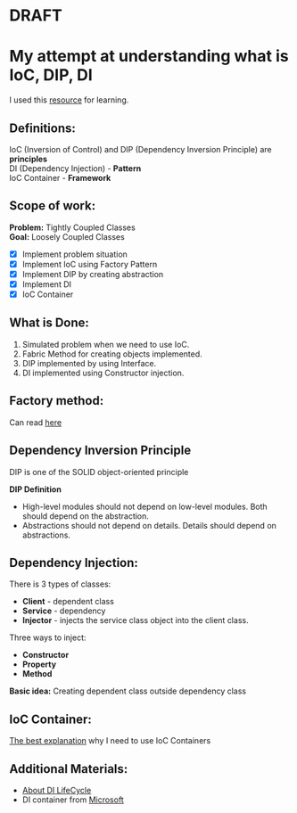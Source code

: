 # DRAFT
# My attempt at understanding what is IoC, DIP, DI
I used this [resource](https://www.tutorialsteacher.com/ioc/) for learning.

## Definitions:
IoC (Inversion of Control) and DIP (Dependency Inversion Principle) are **principles**    
DI (Dependency Injection) - **Pattern**   
IoC Container - **Framework**   

## Scope of work:   
**Problem:** Tightly Coupled Classes     
**Goal:** Loosely Coupled Classes   
   
 - [x] Implement problem situation
 - [x] Implement IoC using Factory Pattern
 - [x] Implement DIP by creating abstraction
 - [x] Implement DI
 - [x] IoC Container

## What is Done:
1. Simulated problem when we need to use IoC.
2. Fabric Method for creating objects implemented.
3. DIP implemented by using Interface.
4. DI implemented using Constructor injection.

## Factory method:
Can read [here](https://refactoring.guru/design-patterns/factory-method)
   
## Dependency Inversion Principle
DIP is one of the SOLID object-oriented principle   
   
**DIP Definition**   
- High-level modules should not depend on low-level modules. Both should depend on the abstraction.
- Abstractions should not depend on details. Details should depend on abstractions.

## Dependency Injection:
There is 3 types of classes:
- **Client** - dependent class
- **Service** - dependency
- **Injector** - injects the service class object into the client class.
   
Three ways to inject:
- **Constructor**
- **Property**
- **Method**
   
**Basic idea:** Creating dependent class outside dependency class

## IoC Container:
[The best explanation](https://stackoverflow.com/a/1532254) why I need to use IoC Containers
   
## Additional Materials:
- [About DI LifeCycle](https://dotnetcoretutorials.com/2017/03/25/net-core-dependency-injection-lifetimes-explained/)
- DI container from [Microsoft](https://docs.microsoft.com/en-us/aspnet/core/fundamentals/dependency-injection?view=aspnetcore-5.0)